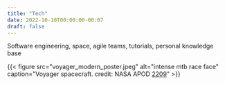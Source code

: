 ```yaml
---
title: "Tech"
date: 2022-10-10T00:00:00-00:07
draft: false
---
```

Software engineering, space, agile teams, tutorials, personal knowledge base


{{< figure
    src="voyager_modern_poster.jpeg"
    alt="intense mtb race face"
    caption="Voyager spacecraft. credit: NASA APOD [2209](https://apod.nasa.gov/apod/ap220909.html)"
    >}}